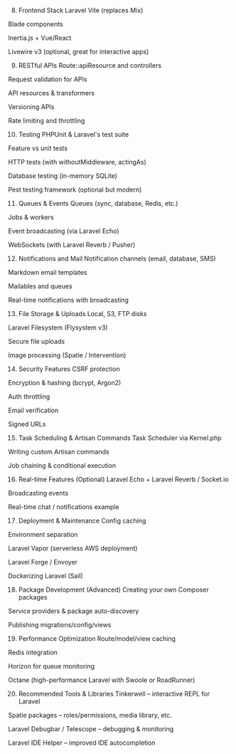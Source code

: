 8. Frontend Stack
Laravel Vite (replaces Mix)

Blade components

Inertia.js + Vue/React

Livewire v3 (optional, great for interactive apps)

9. RESTful APIs
Route::apiResource and controllers

Request validation for APIs

API resources & transformers

Versioning APIs

Rate limiting and throttling

10. Testing
PHPUnit & Laravel's test suite

Feature vs unit tests

HTTP tests (with withoutMiddleware, actingAs)

Database testing (in-memory SQLite)

Pest testing framework (optional but modern)

11. Queues & Events
Queues (sync, database, Redis, etc.)

Jobs & workers

Event broadcasting (via Laravel Echo)

WebSockets (with Laravel Reverb / Pusher)

12. Notifications and Mail
Notification channels (email, database, SMS)

Markdown email templates

Mailables and queues

Real-time notifications with broadcasting

13. File Storage & Uploads
Local, S3, FTP disks

Laravel Filesystem (Flysystem v3)

Secure file uploads

Image processing (Spatie / Intervention)

14. Security Features
CSRF protection

Encryption & hashing (bcrypt, Argon2)

Auth throttling

Email verification

Signed URLs

15. Task Scheduling & Artisan Commands
Task Scheduler via Kernel.php

Writing custom Artisan commands

Job chaining & conditional execution

16. Real-time Features (Optional)
Laravel Echo + Laravel Reverb / Socket.io

Broadcasting events

Real-time chat / notifications example

17. Deployment & Maintenance
Config caching

Environment separation

Laravel Vapor (serverless AWS deployment)

Laravel Forge / Envoyer

Dockerizing Laravel (Sail)

18. Package Development (Advanced)
Creating your own Composer packages

Service providers & package auto-discovery

Publishing migrations/config/views

19. Performance Optimization
Route/model/view caching

Redis integration

Horizon for queue monitoring

Octane (high-performance Laravel with Swoole or RoadRunner)

20. Recommended Tools & Libraries
Tinkerwell – interactive REPL for Laravel

Spatie packages – roles/permissions, media library, etc.

Laravel Debugbar / Telescope – debugging & monitoring

Laravel IDE Helper – improved IDE autocompletion

